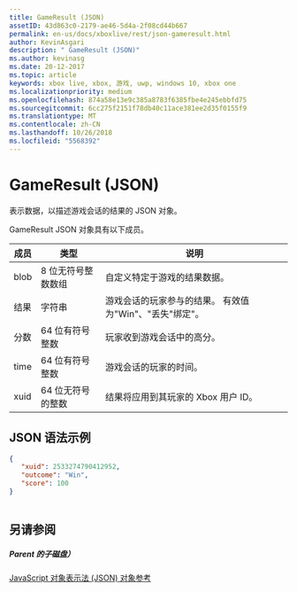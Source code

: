 ```yaml
---
title: GameResult (JSON)
assetID: 43d863c0-2179-ae46-5d4a-2f08cd44b667
permalink: en-us/docs/xboxlive/rest/json-gameresult.html
author: KevinAsgari
description: " GameResult (JSON)"
ms.author: kevinasg
ms.date: 20-12-2017
ms.topic: article
keywords: xbox live, xbox, 游戏, uwp, windows 10, xbox one
ms.localizationpriority: medium
ms.openlocfilehash: 874a58e13e9c385a8783f6385fbe4e245ebbfd75
ms.sourcegitcommit: 6cc275f2151f78db40c11ace381ee2d35f0155f9
ms.translationtype: MT
ms.contentlocale: zh-CN
ms.lasthandoff: 10/26/2018
ms.locfileid: "5568392"
---
```

# <a name="gameresult-json"></a>GameResult (JSON)
表示数据，以描述游戏会话的结果的 JSON 对象。 
<a id="ID4EN"></a>

  
 
GameResult JSON 对象具有以下成员。
 
| 成员| 类型| 说明| 
| --- | --- | --- | 
| blob| 8 位无符号整数数组| 自定义特定于游戏的结果数据。| 
| 结果| 字符串| 游戏会话的玩家参与的结果。 有效值为"Win"、"丢失"绑定"。 | 
| 分数| 64 位有符号整数| 玩家收到游戏会话中的高分。| 
| time| 64 位有符号整数| 游戏会话的玩家的时间。| 
| xuid| 64 位无符号的整数| 结果将应用到其玩家的 Xbox 用户 ID。| 
  
<a id="ID4EPC"></a>

 
## <a name="sample-json-syntax"></a>JSON 语法示例
 

```json
{
   "xuid": 2533274790412952,
   "outcome": "Win",
   "score": 100
}
    
```

  
<a id="ID4EYC"></a>

 
## <a name="see-also"></a>另请参阅
 
<a id="ID4E1C"></a>

 
##### <a name="parent"></a>Parent 的子磁盘） 

[JavaScript 对象表示法 (JSON) 对象参考](atoc-xboxlivews-reference-json.md)

   